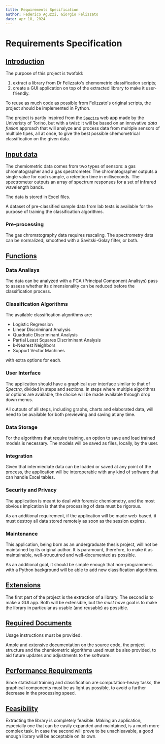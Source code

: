 ```yaml
---
title: Requirements Specification
author: Federico Aguzzi, Giorgio Felizzato
date: apr 18, 2024
---
```


# Requirements Specification

## <u>Introduction</u>

The purpose of this project is twofold:

1. extract a library from Dr Felizzato's chemometric classification scripts;
2. create a GUI application on top of the extracted library to make it
  user-friendly.

To reuse as much code as possible from Felizzato's original scripts, the
project should be implemented in Python.

The project is partly inspired from the
[`Spectra`](https://www.spectrapp.unito.it/app/spectrapp) web app made by the
Univeristy of Torino, but with a twist: it will be based on an innovative _data
fusion_ approach that will analyze and process data from multiple sensors of
multiple tipes, all at once, to give the best possible chemometrical
classification on the given data.

## <u>Input data</u>

The chemiometric data comes from two types of sensors: a gas chromatographer
and a gas spectrometer. The chromatographer outputs a single value for each
sample, a retention time in milliseconds. The spectrometer outputs an array of
spectrum responses for a set of infrared wavelength bands.

The data is stored in Excel files.

A dataset of pre-classified sample data from lab tests is available for the
purpose of training the classification algorithms.

### Pre-processing

The gas chromatography data requires rescaling. The spectrometry data can be
normalized, smoothed with a Savitski-Golay filter, or both.

## <u>Functions</u>

### Data Analisys

The data can be analyzed with a PCA (Principal Component Analisys) pass to
assess whether its dimensionality can be reduced before the classification
process.

### Classification Algorithms

The available classification algorithms are:

- Logistic Regression
- Linear Discriminant Analysis
- Quadratic Discriminant Analysis
- Partial Least Squares Discriminant Analysis
- k-Nearest Neighbors
- Support Vector Machines

with extra options for each.

### User Interface

The application should have a graphical user interface similar to that of
_Spectra_, divided in steps and sections. In steps where multiple algorithms or
options are available, the choice will be made available through drop down
menus.

All outputs of all steps, including graphs, charts and elaborated data, will
need to be available for both previewing and saving at any time.

### Data Storage

For the algorithms that require training, an option to save and load trained
models is necessary. The models will be saved as files, locally, by the user.

### Integration

Given that intermiediate data can be loaded or saved at any point of the
process, the application will be interoperable with any kind of software that
can handle Excel tables.

### Security and Privacy

The application is meant to deal with forensic chemiometry, and the most
obvious implcation is that the processing of data must be rigorous.

As an additional requirement, if the application will be made web-based, it
must destroy all data stored remotely as soon as the session expires.

### Maintenance

This application, being born as an undergraduate thesis project, will not be
maintained by its original author. It is paramount, therefore, to make it as
maintainable, well-strucutred and well-documented as possible.

As an additional goal, it should be simple enough that non-programmers with a
Python background will be able to add new classification algorithms.

## <u>Extensions</u>

The first part of the project is the extraction of a library. The second is to
make a GUI app. Both will be extensible, but the _must have_ goal is to make
the library in particular as usable (and reusable) as possible.

## <u>Required Documents</u>

Usage instructions must be provided.

Ample and extensive documentation on the source code, the project structure and
the chemiometric algorithms used must be also provided, to aid future updates
and adjustments to the software.

## <u>Performance Requirements</u>

Since statistical training and classification are computation-heavy tasks, the
graphical components must be as light as possible, to avoid a further decrease
in the processing speed.

## <u>Feasibility</u>

Extracting the library is completely feasible. Making an application,
especially one that can be easily expanded and maintained, is a much more
complex task. In case the second will prove to be unachieavable, a good enough
library will be acceptable on its own.
